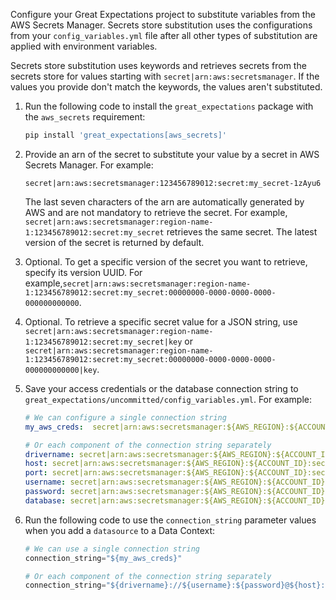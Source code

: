 Configure your Great Expectations project to substitute variables from the AWS Secrets Manager. Secrets store substitution uses the configurations from your ``config_variables.yml`` file after all other types of substitution are applied with environment variables.

Secrets store substitution uses keywords and retrieves secrets from the secrets store for values starting with ``secret|arn:aws:secretsmanager``. If the values you provide don't match the keywords, the values aren't substituted.

1. Run the following code to install the ``great_expectations`` package with the ``aws_secrets`` requirement:

    ```bash
    pip install 'great_expectations[aws_secrets]'
    ```

2. Provide an arn of the secret to substitute your value by a secret in AWS Secrets Manager. For example:

    ``secret|arn:aws:secretsmanager:123456789012:secret:my_secret-1zAyu6``

    The last seven characters of the arn are automatically generated by AWS and are not mandatory to retrieve the secret. For example, ``secret|arn:aws:secretsmanager:region-name-1:123456789012:secret:my_secret`` retrieves the same secret. The latest version of the secret is returned by default.

3. Optional. To get a specific version of the secret you want to retrieve, specify its version UUID. For example,``secret|arn:aws:secretsmanager:region-name-1:123456789012:secret:my_secret:00000000-0000-0000-0000-000000000000``.

4. Optional. To retrieve a specific secret value for a JSON string, use ``secret|arn:aws:secretsmanager:region-name-1:123456789012:secret:my_secret|key`` or 
``secret|arn:aws:secretsmanager:region-name-1:123456789012:secret:my_secret:00000000-0000-0000-0000-000000000000|key``.

5. Save your access credentials or the database connection string to ``great_expectations/uncommitted/config_variables.yml``. For example:

    ```yaml
    # We can configure a single connection string
    my_aws_creds:  secret|arn:aws:secretsmanager:${AWS_REGION}:${ACCOUNT_ID}:secret:dev_db_credentials|connection_string

    # Or each component of the connection string separately
    drivername: secret|arn:aws:secretsmanager:${AWS_REGION}:${ACCOUNT_ID}:secret:dev_db_credentials|drivername
    host: secret|arn:aws:secretsmanager:${AWS_REGION}:${ACCOUNT_ID}:secret:dev_db_credentials|host
    port: secret|arn:aws:secretsmanager:${AWS_REGION}:${ACCOUNT_ID}:secret:dev_db_credentials|port
    username: secret|arn:aws:secretsmanager:${AWS_REGION}:${ACCOUNT_ID}:secret:dev_db_credentials|username
    password: secret|arn:aws:secretsmanager:${AWS_REGION}:${ACCOUNT_ID}:secret:dev_db_credentials|password
    database: secret|arn:aws:secretsmanager:${AWS_REGION}:${ACCOUNT_ID}:secret:dev_db_credentials|database
    ```

6. Run the following code to use the `connection_string` parameter values when you add a `datasource` to a Data Context:

    ```python 
    # We can use a single connection string
    connection_string="${my_aws_creds}"

    # Or each component of the connection string separately
    connection_string="${drivername}://${username}:${password}@${host}:${port}/${database}"
    ```